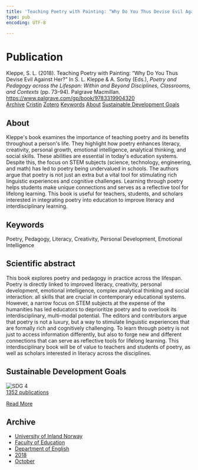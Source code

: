 ```yaml
---
title: 'Teaching Poetry with Painting: “Why Do You Thus Devise Evil Against Her?”'
type: pub
encoding: UTF-8

---
```

<h1>Publication</h1>
<article id="csl-bib-container-F3WFRGP4" class="csl-bib-container">
  <div class="csl-bib-body"> <div class="csl-entry">Kleppe, S. L. (2018). Teaching Poetry with Painting: “Why Do You Thus Devise Evil Against Her?” In S. L. Kleppe &#38; A. Sorby (Eds.), <i>Poetry and Pedagogy across the Lifespan: Within and Beyond Disciplines, Classrooms, and Contexts</i> (pp. 73–94). Palgrave Macmillan. <a href="https://www.palgrave.com/gp/book/9783319904320">https://www.palgrave.com/gp/book/9783319904320</a></div> </div>
  <div class="csl-bib-buttons">
    <a href="#taxonomy-article-F3WFRGP4" alt="archive" class="csl-bib-button">Archive</a>
    <a href="https://app.cristin.no/results/show.jsf?id=1620489" alt="Cristin" class="csl-bib-button">Cristin</a>
    <a href="http://zotero.org/groups/5881554/items/F3WFRGP4" alt="Zotero" class="csl-bib-button">Zotero</a>
    <a href="#keywords-article-F3WFRGP4" alt="keywords" class="csl-bib-button">Keywords</a>
    <a href="#about-article-F3WFRGP4" alt="about_pub" class="csl-bib-button">About</a>
    <a href="#sdg-article-F3WFRGP4" alt="sdg" class="csl-bib-button">Sustainable Development Goals</a>
  </div>
  <div id="csl-bib-meta-container-F3WFRGP4"></div>
</article>
<div id="csl-bib-meta-F3WFRGP4" class="csl-bib-meta">
  <article id="about-article-F3WFRGP4" class="about_pub-article">
    <h1>About</h1>
    Kleppe's book examines the importance of teaching poetry and its benefits throughout a person's life. They highlight how poetry enhances literacy, creativity, personal growth, emotional intelligence, analytical thinking, and social skills. These abilities are essential in today's education systems. Despite this, the focus on STEM subjects (science, technology, engineering, and math) has led to poetry being undervalued in schools. The authors argue that poetry is not just an extra but a vital tool for stimulating rich linguistic experiences and cognitive challenges. Learning through poetry helps students make unique connections and serves as a reflective tool for lifelong learning. This book is useful for teachers, students, and scholars interested in integrating poetry into education to improve literacy and interdisciplinary learning.
  </article>
  <article id="keywords-article-F3WFRGP4" class="keywords-article">
    <h1>Keywords</h1>
    Poetry, Pedagogy, Literacy, Creativity, Personal Development, Emotional Intelligence
  </article>
  <article id="abstract-article-F3WFRGP4" class="abstract-article">
    <h1>Scientific abstract</h1>
    This book explores poetry and pedagogy in practice across the lifespan. Poetry is directly linked to improved literacy, creativity, personal development, emotional intelligence, complex analytical thinking and social interaction: all skills that are crucial in contemporary educational systems. However, a narrow focus on STEM subjects at the expense of the humanities has led educators to deprioritize poetry and to overlook its interdisciplinary, multi-modal potential. The editors and contributors argue that poetry is not a luxury, but a way to stimulate linguistic experiences that are formally rich and cognitively challenging. To learn through poetry is not just to access information differently, but also to forge new and different connections that can serve as reflective tools for lifelong learning. This interdisciplinary book will be of value to teachers and students of poetry, as well as scholars interested in literacy across the disciplines.
  </article>
  <article id="sdg-article-F3WFRGP4" class="sdg-article">
    <h1>Sustainable Development Goals</h1>
    <div class="sdg-container"><div id="sdg4" class="sdg">
        <img src="{{< params subfolder >}}images/sdg/sdg04_en.png" class="image" alt="SDG 4">
        <div class="sdg-overlay">
          <a href="{{< params subfolder >}}en/archive/?sdg=4#archive" class="sdg-publication-count"><span>1352</span> publications</a>
          <p><a href="https://sdgs.un.org/goals/goal4" class="sdg-read-more">Read More</a></p>
        </div>
      </div></div>
  </article>
  <article id="taxonomy-article-F3WFRGP4" class="taxonomy-article">
    <h1>Archive</h1>
    <ul>
      <li><a href="{{< params subfolder >}}en/archive/?key=3DCRN523">University of Inland Norway</a></li>
      <li><a href="{{< params subfolder >}}en/archive/?key=WYNZA47F">Faculty of Education</a></li>
      <li><a href="{{< params subfolder >}}en/archive/?key=THSB4HN9">Department of English</a></li>
      <li><a href="{{< params subfolder >}}en/archive/?key=97F4IQ2F">2018</a></li>
      <li><a href="{{< params subfolder >}}en/archive/?key=2ESKEX98">October</a></li>
    </ul>
  </article>
</div>
